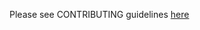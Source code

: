 Please see CONTRIBUTING guidelines [here](https://github.com/rackspace-cookbooks/contributing/blob/master/CONTRIBUTING.md)